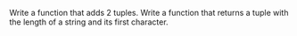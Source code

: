 Write a function that adds 2 tuples.
Write a function that returns a tuple with the length of a string and its first character.
